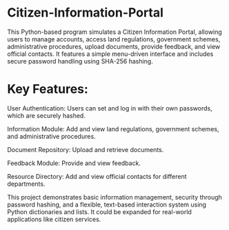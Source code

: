 # Citizen-Information-Portal

This Python-based program simulates a Citizen Information Portal, allowing users to manage accounts, access land regulations, government schemes, administrative procedures, upload documents, provide feedback, and view official contacts. It features a simple menu-driven interface and includes secure password handling using SHA-256 hashing.

# Key Features:

User Authentication: Users can set and log in with their own passwords, which are securely hashed.

Information Module: Add and view land regulations, government schemes, and administrative procedures.

Document Repository: Upload and retrieve documents.

Feedback Module: Provide and view feedback.

Resource Directory: Add and view official contacts for different departments.

This project demonstrates basic information management, security through password hashing, and a flexible, text-based interaction system using Python dictionaries and lists. It could be expanded for real-world applications like citizen services.
